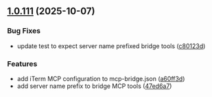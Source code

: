 ## [1.0.111](https://github.com/easynet-world/7134-easy-mcp-server/compare/v1.0.110...v1.0.111) (2025-10-07)


### Bug Fixes

* update test to expect server name prefixed bridge tools ([c80123d](https://github.com/easynet-world/7134-easy-mcp-server/commit/c80123da5467ea06e0610dcefc56dafb3e7a4fd5))


### Features

* add iTerm MCP configuration to mcp-bridge.json ([a60ff3d](https://github.com/easynet-world/7134-easy-mcp-server/commit/a60ff3da3a0af557b74a114525a6b9aedd337f92))
* add server name prefix to bridge MCP tools ([47ed6a7](https://github.com/easynet-world/7134-easy-mcp-server/commit/47ed6a7028418f6977a8c8ff8c121d9dd7f0b185))
